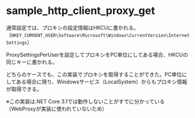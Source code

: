 # sample_http_client_proxy_get

通常設定では、プロキシの設定情報はHKCUに書かれる。（`HKEY_CURRENT_USER\Software\Microsoft\Windows\CurrentVersion\Internet Settings`）

ProxySettingsPerUserを設定してプロキシをPC単位にしてある場合、HKCUの同じキーに書かれる。

どちらのケースでも、この実装でプロキシを取得することができた。PC単位にしてある場合に限り、Windowsサービス（LocalSystem）からもプロキシ情報が取得できる。

※この実装は.NET Core 3.1では動作しないことがすでに分かっている（WebProxyが実装に使われていないため）
